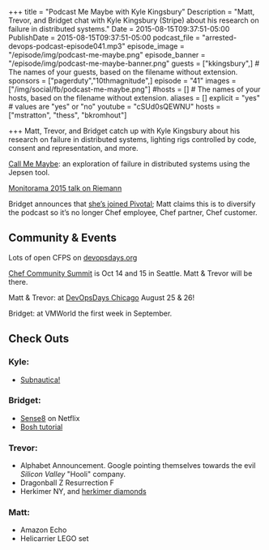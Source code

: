 +++
title = "Podcast Me Maybe with Kyle Kingsbury"
Description = "Matt, Trevor, and Bridget chat with Kyle Kingsbury (Stripe) about his research on failure in distributed systems."
Date = 2015-08-15T09:37:51-05:00
PublishDate = 2015-08-15T09:37:51-05:00
podcast_file = "arrested-devops-podcast-episode041.mp3"
episode_image = "/episode/img/podcast-me-maybe.png"
episode_banner = "/episode/img/podcast-me-maybe-banner.png"
guests = ["kkingsbury",] # The names of your guests, based on the filename without extension.
sponsors = ["pagerduty","10thmagnitude",]
episode = "41"
images = ["/img/social/fb/podcast-me-maybe.png"]
#hosts = [] # The names of your hosts, based on the filename without extension.
aliases = []
explicit = "yes" # values are "yes" or "no"
youtube = "cSUd0sQEWNU"
hosts = ["mstratton", "thess", "bkromhout"]

+++
Matt, Trevor, and Bridget catch up with Kyle Kingsbury about his research on failure in distributed systems, lighting rigs controlled by code, consent and representation, and more.

[Call Me Maybe](https://aphyr.com/tags/jepsen): an exploration of failure in distributed systems using the Jepsen tool.

[Monitorama 2015 talk on Riemann](https://aphyr.com/media/talks/2015/monitorama.pdf)

Bridget announces that [she’s joined Pivotal](https://twitter.com/bridgetkromhout/status/627120141109723136); Matt claims this is to diversify the podcast so it’s no longer Chef employee, Chef partner, Chef customer.

## Community & Events

Lots of open CFPS on [devopsdays.org](http://devopsdays.org/)

[Chef Community Summit](https://www.chef.io/summit/) is Oct 14 and 15 in Seattle. Matt & Trevor will be there.

Matt & Trevor: at [DevOpsDays Chicago](http://www.devopsdays.org/events/2015-chicago/) August 25 & 26!

Bridget: at VMWorld the first week in September.

## Check Outs

### Kyle:

* [Subnautica!](http://store.steampowered.com/app/264710/)


### Bridget:

* [Sense8](https://www.netflix.com/title/80025744) on Netflix
* [Bosh tutorial](http://mariash.github.io/learn-bosh/)


### Trevor:

* Alphabet Announcement. Google pointing themselves towards the evil _Silicon Valley_ "Hooli" company.
* Dragonball Z Resurrection F
* Herkimer NY, and [herkimer diamonds](https://upload.wikimedia.org/wikipedia/commons/thumb/1/1d/Herkimer_Diamant_-_Middleville%2C_County_of_Herkimer%2C_NY%2C_USA.JPG/800px-Herkimer_Diamant_-_Middleville%2C_County_of_Herkimer%2C_NY%2C_USA.JPG)


### Matt:

* Amazon Echo
* Helicarrier LEGO set
